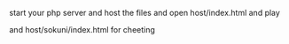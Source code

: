 start your php server and host the files 
and open host/index.html  and play

and host/sokuni/index.html for cheeting
